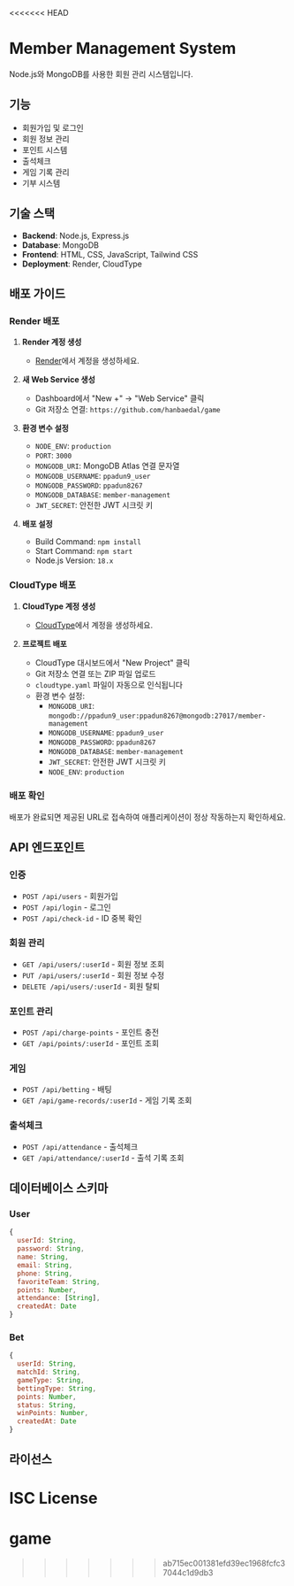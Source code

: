 <<<<<<< HEAD
# Member Management System

Node.js와 MongoDB를 사용한 회원 관리 시스템입니다.

## 기능

- 회원가입 및 로그인
- 회원 정보 관리
- 포인트 시스템
- 출석체크
- 게임 기록 관리
- 기부 시스템

## 기술 스택

- **Backend**: Node.js, Express.js
- **Database**: MongoDB
- **Frontend**: HTML, CSS, JavaScript, Tailwind CSS
- **Deployment**: Render, CloudType

## 배포 가이드

### Render 배포

1. **Render 계정 생성**
   - [Render](https://render.com)에서 계정을 생성하세요.

2. **새 Web Service 생성**
   - Dashboard에서 "New +" → "Web Service" 클릭
   - Git 저장소 연결: `https://github.com/hanbaedal/game`

3. **환경 변수 설정**
   - `NODE_ENV`: `production`
   - `PORT`: `3000`
   - `MONGODB_URI`: MongoDB Atlas 연결 문자열
   - `MONGODB_USERNAME`: `ppadun9_user`
   - `MONGODB_PASSWORD`: `ppadun8267`
   - `MONGODB_DATABASE`: `member-management`
   - `JWT_SECRET`: 안전한 JWT 시크릿 키

4. **배포 설정**
   - Build Command: `npm install`
   - Start Command: `npm start`
   - Node.js Version: `18.x`

### CloudType 배포

1. **CloudType 계정 생성**
   - [CloudType](https://cloudtype.io)에서 계정을 생성하세요.

2. **프로젝트 배포**
   - CloudType 대시보드에서 "New Project" 클릭
   - Git 저장소 연결 또는 ZIP 파일 업로드
   - `cloudtype.yaml` 파일이 자동으로 인식됩니다
   - 환경 변수 설정:
     - `MONGODB_URI`: `mongodb://ppadun9_user:ppadun8267@mongodb:27017/member-management`
     - `MONGODB_USERNAME`: `ppadun9_user`
     - `MONGODB_PASSWORD`: `ppadun8267`
     - `MONGODB_DATABASE`: `member-management`
     - `JWT_SECRET`: 안전한 JWT 시크릿 키
     - `NODE_ENV`: `production`

### 배포 확인
배포가 완료되면 제공된 URL로 접속하여 애플리케이션이 정상 작동하는지 확인하세요.

## API 엔드포인트

### 인증
- `POST /api/users` - 회원가입
- `POST /api/login` - 로그인
- `POST /api/check-id` - ID 중복 확인

### 회원 관리
- `GET /api/users/:userId` - 회원 정보 조회
- `PUT /api/users/:userId` - 회원 정보 수정
- `DELETE /api/users/:userId` - 회원 탈퇴

### 포인트 관리
- `POST /api/charge-points` - 포인트 충전
- `GET /api/points/:userId` - 포인트 조회

### 게임
- `POST /api/betting` - 배팅
- `GET /api/game-records/:userId` - 게임 기록 조회

### 출석체크
- `POST /api/attendance` - 출석체크
- `GET /api/attendance/:userId` - 출석 기록 조회

## 데이터베이스 스키마

### User
```javascript
{
  userId: String,
  password: String,
  name: String,
  email: String,
  phone: String,
  favoriteTeam: String,
  points: Number,
  attendance: [String],
  createdAt: Date
}
```

### Bet
```javascript
{
  userId: String,
  matchId: String,
  gameType: String,
  bettingType: String,
  points: Number,
  status: String,
  winPoints: Number,
  createdAt: Date
}
```

## 라이선스

ISC License 
=======
# game
>>>>>>> ab715ec001381efd39ec1968fcfc37044c1d9db3
